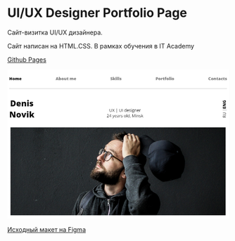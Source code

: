 # UI/UX Designer Portfolio Page #

Сайт-визитка UI/UX дизайнера.

Сайт написан на HTML.CSS. В рамках обучения в IT Academy

[Github Pages](https://github.com/SergeiGolovkin/htmlCSS/deployments/activity_log?environment=github-pages)

![Скриншот сайта](./denis_novik.png)


[Исходный макет на Figma](https://www.figma.com/file/5D9pDuLtS042hzaoN69Kd7/Free--Landing--Page-Template?node-id=254%3A515&t=OcdC0kkJTSqg88wN-0)